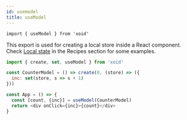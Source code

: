 ```yaml
---
id: usemodel
title: useModel
---
```


`import { useModel } from 'xoid'`

This export is used for creating a local store inside a React component. Check [Local state](recipes/local-state) in the Recipes section for some examples.

```js
import { create, set, useModel } from 'xoid'

const CounterModel = () => create(0, (store) => ({
  inc: set(store, s => s + 1)
}))

const App = () => {
  const [count, {inc}] = useModel(CounterModel)
  return <div onClick={inc}>{count}</div>
}
```
